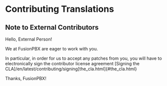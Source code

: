 # Contributing Translations

## Note to External Contributors

Hello, External Person!

We at FusionPBX are eager to work with you.

In particular, in order for us to accept any patches from you, you will
have to electronically sign the contributor license agreement \[Signing
the CLA\]/en/latest/contributing/signing[the_cla.html]{#the_cla.html}

Thanks, FusionPBX!
